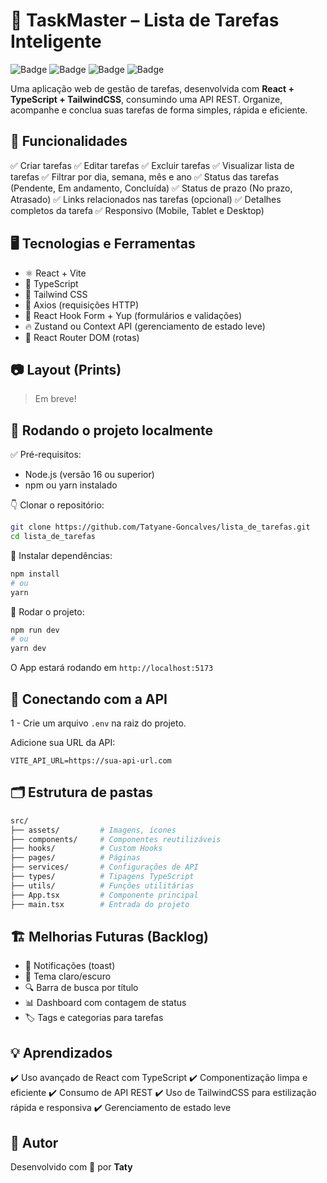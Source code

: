 # 🚀 TaskMaster – Lista de Tarefas Inteligente

![Badge](https://img.shields.io/badge/status-Em%20Desenvolvimento-yellow) ![Badge](https://img.shields.io/badge/frontend-React-blue) ![Badge](https://img.shields.io/badge/API-REST-red) ![Badge](https://img.shields.io/badge/TypeScript-Enabled-blue)


Uma aplicação web de gestão de tarefas, desenvolvida com **React + TypeScript + TailwindCSS**, consumindo uma API REST. Organize, acompanhe e conclua suas tarefas de forma simples, rápida e eficiente.

## 🎯 Funcionalidades
✅ Criar tarefas
✅ Editar tarefas
✅ Excluir tarefas
✅ Visualizar lista de tarefas
✅ Filtrar por dia, semana, mês e ano
✅ Status das tarefas (Pendente, Em andamento, Concluída)
✅ Status de prazo (No prazo, Atrasado)
✅ Links relacionados nas tarefas (opcional)
✅ Detalhes completos da tarefa
✅ Responsivo (Mobile, Tablet e Desktop)

## 🖥️ Tecnologias e Ferramentas
- ⚛️ React + Vite
- 🔵 TypeScript
- 🎨 Tailwind CSS
- 🔗 Axios (requisições HTTP)
- 📜 React Hook Form + Yup (formulários e validações)
- 🔥 Zustand ou Context API (gerenciamento de estado leve)
- 🚦 React Router DOM (rotas)

## 📷 Layout (Prints)
> Em breve!

## 🚀 Rodando o projeto localmente
✅ Pré-requisitos:
- Node.js (versão 16 ou superior)
- npm ou yarn instalado

👇 Clonar o repositório:
```bash
git clone https://github.com/Tatyane-Goncalves/lista_de_tarefas.git
cd lista_de_tarefas
```

🔧 Instalar dependências:

```bash
npm install
# ou
yarn
```

🚀 Rodar o projeto:
```bash
npm run dev
# ou
yarn dev

```

O App estará rodando em ``http://localhost:5173``


## 🔗 Conectando com a API
1 - Crie um arquivo `.env` na raiz do projeto.

Adicione sua URL da API:
```env
VITE_API_URL=https://sua-api-url.com
```

## 🗂️ Estrutura de pastas 
```bash
src/
├── assets/         # Imagens, ícones
├── components/     # Componentes reutilizáveis
├── hooks/          # Custom Hooks
├── pages/          # Páginas
├── services/       # Configurações de API
├── types/          # Tipagens TypeScript
├── utils/          # Funções utilitárias
├── App.tsx         # Componente principal
├── main.tsx        # Entrada do projeto

```

## 🏗️ Melhorias Futuras (Backlog)
- 🔔 Notificações (toast)
- 🌙 Tema claro/escuro
- 🔍 Barra de busca por título
- 📊 Dashboard com contagem de status
- 🏷️ Tags e categorias para tarefas

## 💡 Aprendizados
✔️ Uso avançado de React com TypeScript
✔️ Componentização limpa e eficiente
✔️ Consumo de API REST
✔️ Uso de TailwindCSS para estilização rápida e responsiva
✔️ Gerenciamento de estado leve

## 🧠 Autor
Desenvolvido com 💙 por **Taty**